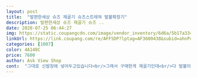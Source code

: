 ```yaml
---
layout: post 
title:  "발편한세상 슈즈 제골기 슈즈스트레쳐 발볼확장기" 
description: 발편한세상 슈즈 제골기 슈즈 ..
date: 2020-07-25 06:44:27 
img: https://static.coupangcdn.com/image/vendor_inventory/6d6a/5b17a334a6471ed190ff1754d0c7ed00deb89b4af116f5ebf3ddaf36ab82.jpg 
linkUrl: https://link.coupang.com/re/AFFSDP?lptag=AF3600438&subid=ahnPublicAsk&pageKey=253365321&itemId=797244272&vendorItemId=5033004551&traceid=V0-113-368fc70fe82b8eb6 
categories: [1007] 
color: 4A148C 
price: 7600 
author: Ask View Shop 
cont:  "그대로 신발장에 넣어두고있습니다<br/>그래서 구매한게 제골기인데<br/>다 발볼이 작거나 사이즈가 작게나와서 발가락이 너무 아프더라구요<br/>다른 저렴이 제골기 하나만 샀다가 길이 늘림도 안되고 신발 모양만 망가져서 포기하려다가.<br/>.<br/>마지막이라 생각하고 이거 두 개 주문했어요.<br/>.<br/>! 선물받은 신발인데 발이 아파서 못신던 신발이 있는데 지금 받자마자 양쪽 다 늘려놨어요 ! 제발 쭉쭉 늘어나서 편하게 신고싶어요.<br/>.<br/>!.<br/>!<br/>발사이즈가 굉장히 애매한 265270 그 사이에 걸쳐있는.<br/>.<br/> 그런 애매함이라<br/>생각보다 크기가 커서 놀랬어요 ㅋㅋ<br/>신발들 다 발에 맞춰서 늘려본 후에 후기는 추가 하도록 할께요<br/>어떤신발은 265을 신으면 딱맞고 어떤건 265를 신으면 너무 타이트하고.<br/>.<br/><br/>오래 걷지도 못하겠고.<br/>.<br/> 새끼발가락은 조여오고<br/>우선 제골기를 2일정도 유지를 해놔야 한다기에<br/>이번에 구매한 구두와 운동화2개가 전부 265270을 구매했음에도<br/>저렴하고 괜찮네요.<br/>.<br/> 지금 신발에 해보고 있는데 아직은 드라마틱한 효과를 잘 모르겠지만 잘 될거라고 생각합니다.<br/><br/>제골기를 하나만 살까하다가 하나씩 늘리기 귀찮아서 2개 구매했구요<br/>지금 조립해서 사용해보는데 굉장히 마음에드네요 ㅋㅋ<br/>쭉쭉 늘어나는게 느껴지는거 같아요<br/>하나는 엄지발가락도 못피겠고.<br/>.<br/> 반품은 어렵고 ㅠㅠ<br/>현재로서는 배송도 제품도 고장없이 잘 쓰고있기에 만족합니다<br/>" 
---
```

